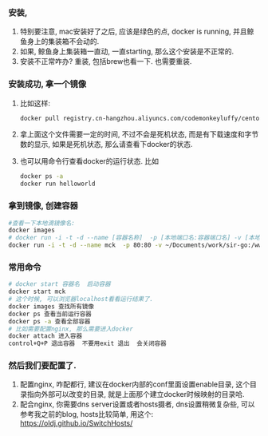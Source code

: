 ### 安装, 

1. 特别要注意, mac安装好了之后, 应该是绿色的点, docker is running, 并且鲸鱼身上的集装箱不会动的. 
2. 如果, 鲸鱼身上集装箱一直动, 一直starting, 那么这个安装是不正常的.
3. 安装不正常咋办? 重装, 包括brew也看一下. 也需要重装. 

### 安装成功, 拿一个镜像

1. 比如这样: 

   ```sh
   docker pull registry.cn-hangzhou.aliyuncs.com/codemonkeyluffy/centos7_dev
   ```

2. 拿上面这个文件需要一定的时间, 不过不会是死机状态, 而是有下载速度和字节数的显示, 如果是死机状态, 那么请查看下docker的状态.

3. 也可以用命令行查看docker的运行状态. 比如

   ```sh
   docker ps -a
   docker run helloworld
   ```

### 拿到镜像, 创建容器

```sh
#查看一下本地滴镜像名:
docker images
# docker run -i -t -d --name [容器名称]  -p [本地端口名:容器端口名] -v [本地目录:容器目录]  [镜像名] /bin/shell名
docker run -i -t -d --name mck  -p 80:80 -v ~/Documents/work/sir-go:/www registry.cn-hangzhou.aliyuncs.com/codemonkeyluffy/centos7_dev /bin/zsh
```

### 常用命令

```sh
# docker start 容器名  启动容器
docker start mck
# 这个时候, 可以浏览器localhost看看运行结果了.
docker images 查找所有镜像
docker ps 查看当前运行容器
docker ps -a 查看全部容器
# 比如需要配置nginx, 那么需要进入docker
docker attach 进入容器
control+Q+P 退出容器  不要用exit 退出  会关闭容器
```

### 然后我们要配置了.

1. 配置nginx, 咋配都行, 建议在docker内部的conf里面设置enable目录, 这个目录指向外部可以改变的目录, 就是上面那个建立docker时候映射的目录哈.
2. 配合nginx, 你需要dns server设置或者hosts摄者, dns设置稍微复杂些, 可以参考我之前的blog, hosts比较简单, 用这个: https://oldj.github.io/SwitchHosts/
